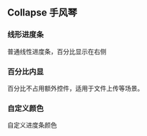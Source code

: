 ## Collapse 手风琴
<script setup>
    import baseDemo from './demo/base.vue';
    import demo1 from './demo/demo1.vue';
    import demo2 from './demo/demo2.vue';
    import preview from "../../../src/components/preview.vue"
</script>

### 线形进度条
普通线性进度条，百分比显示在右侧
<baseDemo />
<preview compName="progress" demoName="base" />


### 百分比内显

百分比不占用额外控件，适用于文件上传等场景。

<demo1 />
<preview compName="progress" demoName="demo1" />


### 自定义颜色

自定义进度条颜色

<demo2 />
<preview compName="progress" demoName="demo2" />



